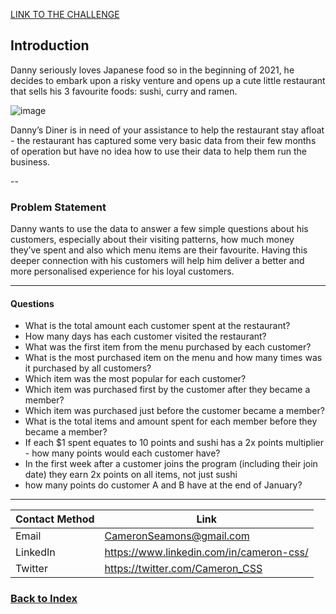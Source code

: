 <a href="https://8weeksqlchallenge.com/case-study-1/" target="_blank"> LINK TO THE CHALLENGE </a>

## Introduction
Danny seriously loves Japanese food so in the beginning of 2021, he decides to embark upon a risky venture and opens up a cute little restaurant that sells his 3 favourite foods: sushi, curry and ramen.

![image](https://user-images.githubusercontent.com/121735588/211134729-5cd5bd4d-8420-4f0e-af9e-d77394265056.png)


Danny’s Diner is in need of your assistance to help the restaurant stay afloat - the restaurant has captured some very basic data from their few months of operation but have no idea how to use their data to help them run the business.

--
### Problem Statement
Danny wants to use the data to answer a few simple questions about his customers, especially about their visiting patterns, how much money they’ve spent and also which menu items are their favourite. Having this deeper connection with his customers will help him deliver a better and more personalised experience for his loyal customers.

----
#### Questions

  - What is the total amount each customer spent at the restaurant?
  - How many days has each customer visited the restaurant?
  - What was the first item from the menu purchased by each customer?
  - What is the most purchased item on the menu and how many times was it purchased by all customers?
  - Which item was the most popular for each customer?
  - Which item was purchased first by the customer after they became a member?
  - Which item was purchased just before the customer became a member?
  - What is the total items and amount spent for each member before they became a member?
  - If each $1 spent equates to 10 points and sushi has a 2x points multiplier - how many points would each customer have?
  - In the first week after a customer joins the program (including their join date) they earn 2x points on all items, not just sushi
  - how many points do customer A and B have at the end of January?
  
----


| Contact Method | Link |
| --- | --- |
| Email | CameronSeamons@gmail.com |
| LinkedIn | https://www.linkedin.com/in/cameron-css/|
| Twitter | https://twitter.com/Cameron_CSS |


### <a href="https://github.com/CameronCSS/PersonalProjects">Back to Index</a>
